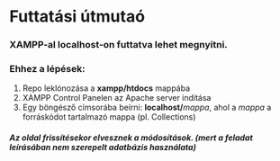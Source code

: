 # Futtatási útmutaó
### XAMPP-al localhost-on futtatva lehet megnyitni.
### Ehhez a lépések:
1. Repo leklónozása a **xampp/htdocs** mappába
2. XAMPP Control Panelen az Apache server indítása
3. Egy böngésző címsorába beírni: **localhost/**_mappa_, ahol a _mappa_ a forráskódot tartalmazó mappa (pl. Collections)

#### _Az oldal frissítésekor elvesznek a módosítások. (mert a feladat leírásában nem szerepelt adatbázis használata)_
